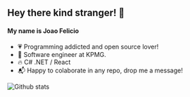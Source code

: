 ## Hey there kind stranger! 👋

#### My name is Joao Felicio

- :heartpulse:        Programming addicted and open source lover!
- :office:            Software engineer at KPMG.
- :fire:              C# .NET / React
- :mailbox_with_mail: Happy to colaborate in any repo, drop me a message!

![Github stats](https://github-readme-stats.vercel.app/api?username=joaolfelicio&theme=radical&count_private=true&show_icons=true)
